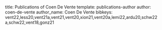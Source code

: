 title: Publications of Coen De Vente
template: publications-author
author: coen-de-vente
author_name: Coen De Vente
bibkeys: vent22,less20,vent21a,vent21,vent20,xion21,vent20a,lemi22,ardu20,schw22a,schw22,vent18,gonz21